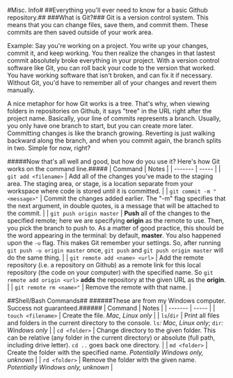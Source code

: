#Misc. Info#
##Everything you'll ever need to know for a basic Github repository.##
###What is Git?###
Git is a version control system. This means that you can change files, save them, and commit them. These commits are then saved
outside of your work area.

Example: Say you're working on a project. You write up your changes, commit it, and keep working. You then realize the changes in that lastest commit absolutely broke everything in your project. With a version control software like Git, you can roll back your code to the version that worked. You have working software that isn't broken, and can fix it if necessary. Without Git, you'd have to remember all of your changes and revert them manually.

A nice metaphor for how Git works is a tree. That's why, when viewing folders in repositories on Github, it says "tree" in the URL right after the project name. Basically, your line of commits represents a branch. Usually, you only have one branch to start, but you can create more later. Committing changes is like the branch growing. Reverting is just walking backward along the branch, and when you commit again, the branch splits in two. Simple for now, right?

#####Now that's all well and good, but how do you use it? Here's how Git works on the command line.#####
| Command | Notes |
| ------- | ----- |
| `git add <filename>` | Add all of the changes you've made to the staging area. The staging area, or stage, is a location separate from your workspace where code is stored until it is committed. |
| `git commit -m "<message>"` | Commit the changes added earlier. The "-m" flag specifies that the next argument, in double quotes, is a message that will be attached to the commit. |
| `git push origin master` | **Push** all of the changes to the specified remote; here we are specifying **origin** as the remote to use. Then, you pick the branch to push to. As a matter of good practice, this should be the word appearing in the terminal: by default, **master**. You also happened upon the `-u` flag. This makes Git remember your settings. So, after running `git push -u origin master` once, `git push` and `git push origin master` will do the same thing. |
| `git remote add <name> <url>` | Add the remote repository (i.e. a repository on Github) as a remote link for this local repository (the code on your computer) with the specified name. So `git remote add origin <url>` **adds** the repository at the given URL as the **origin**. |
| `git remote rm <name>"` | Remove the remote with that name. |

##Shell/Bash Commands##
######These are from my Windows computer. Success not guaranteed.######
| Command | Notes |
| ------- | ----- |
| `touch <filename>` | Create the file. *Mac, Linux only* |
| `ls`/`dir` | Print all files and folders in the current directory to the console. `ls`*: Mac, Linux only*; `dir`*: Windows only* |
| `cd <folder>` | Change directory to the given folder. This can be relative (any folder in the current directory) or absolute (full path, including drive letter). `cd ..` goes back one directory. |
| `md <folder>` | Create the folder with the specified name. *Potentially Windows only, unknown* |
| `rd <folder>` | Remove the folder with  the given name. *Potentially Windows only, unknown* |
